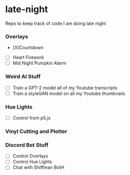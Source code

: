 <!-- Headings -->
# late-night
Repo to keep track of code I am doing late night
### Overlays
* [X]Countdown 
* [ ] Heart Firework 
* [ ] Mid Night Pumpkin Alarm
### Weird AI Stuff
* [ ] Train a GPT-2 model all of my Youtube transcripts 
* [ ] Train a styleGAN model on all my Youtube thumbnails
### Hue Lights 
* [ ] Control from p5.js
### Vinyl Cutting and Plotter
### Discord Bot Stuff 
* [ ] Control Overlays 
* [ ] Control Hue Lights 
* [ ] Chat with Shiffman BotH